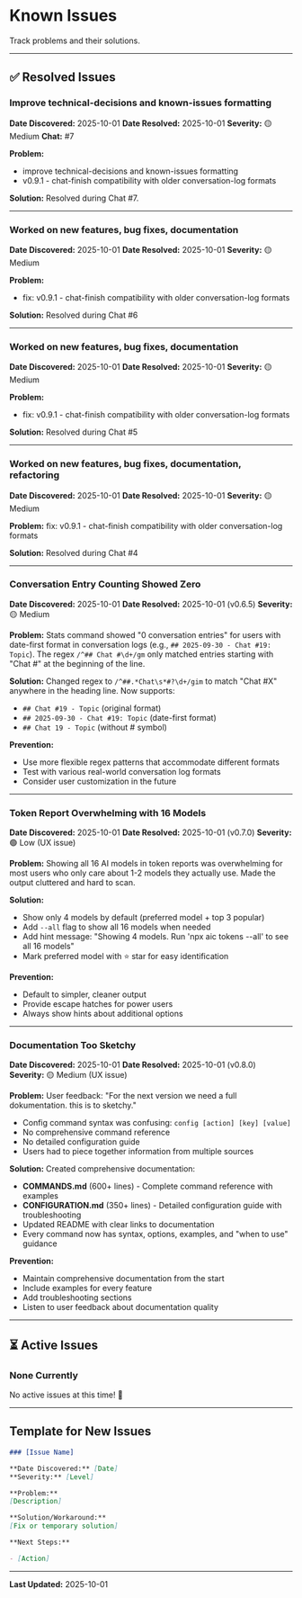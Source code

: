 # Known Issues

Track problems and their solutions.

---

## ✅ Resolved Issues

### Improve technical-decisions and known-issues formatting

**Date Discovered:** 2025-10-01
**Date Resolved:** 2025-10-01
**Severity:** 🟡 Medium
**Chat:** #7

**Problem:**
- improve technical-decisions and known-issues formatting
- v0.9.1 - chat-finish compatibility with older conversation-log formats

**Solution:**
Resolved during Chat #7. 

---

### Worked on new features, bug fixes, documentation

**Date Discovered:** 2025-10-01
**Date Resolved:** 2025-10-01
**Severity:** 🟡 Medium

**Problem:**
- fix: v0.9.1 - chat-finish compatibility with older conversation-log formats

**Solution:**
Resolved during Chat #6

---

### Worked on new features, bug fixes, documentation

**Date Discovered:** 2025-10-01
**Date Resolved:** 2025-10-01
**Severity:** 🟡 Medium

**Problem:**
- fix: v0.9.1 - chat-finish compatibility with older conversation-log formats

**Solution:**
Resolved during Chat #5

---

### Worked on new features, bug fixes, documentation, refactoring

**Date Discovered:** 2025-10-01
**Date Resolved:** 2025-10-01
**Severity:** 🟡 Medium

**Problem:**
fix: v0.9.1 - chat-finish compatibility with older conversation-log formats

**Solution:**
Resolved during Chat #4

---

### Conversation Entry Counting Showed Zero

**Date Discovered:** 2025-10-01
**Date Resolved:** 2025-10-01 (v0.6.5)
**Severity:** 🟡 Medium

**Problem:**
Stats command showed "0 conversation entries" for users with date-first format in conversation logs (e.g., `## 2025-09-30 - Chat #19: Topic`). The regex `/^## Chat #\d+/gm` only matched entries starting with "Chat #" at the beginning of the line.

**Solution:**
Changed regex to `/^##.*Chat\s*#?\d+/gim` to match "Chat #X" anywhere in the heading line. Now supports:

- `## Chat #19 - Topic` (original format)
- `## 2025-09-30 - Chat #19: Topic` (date-first format)
- `## Chat 19 - Topic` (without # symbol)

**Prevention:**

- Use more flexible regex patterns that accommodate different formats
- Test with various real-world conversation log formats
- Consider user customization in the future

---

### Token Report Overwhelming with 16 Models

**Date Discovered:** 2025-10-01
**Date Resolved:** 2025-10-01 (v0.7.0)
**Severity:** 🟢 Low (UX issue)

**Problem:**
Showing all 16 AI models in token reports was overwhelming for most users who only care about 1-2 models they actually use. Made the output cluttered and hard to scan.

**Solution:**

- Show only 4 models by default (preferred model + top 3 popular)
- Add `--all` flag to show all 16 models when needed
- Add hint message: "Showing 4 models. Run 'npx aic tokens --all' to see all 16 models"
- Mark preferred model with ⭐ star for easy identification

**Prevention:**

- Default to simpler, cleaner output
- Provide escape hatches for power users
- Always show hints about additional options

---

### Documentation Too Sketchy

**Date Discovered:** 2025-10-01
**Date Resolved:** 2025-10-01 (v0.8.0)
**Severity:** 🟡 Medium (UX issue)

**Problem:**
User feedback: "For the next version we need a full dokumentation. this is to sketchy."

- Config command syntax was confusing: `config [action] [key] [value]`
- No comprehensive command reference
- No detailed configuration guide
- Users had to piece together information from multiple sources

**Solution:**
Created comprehensive documentation:

- **COMMANDS.md** (600+ lines) - Complete command reference with examples
- **CONFIGURATION.md** (350+ lines) - Detailed configuration guide with troubleshooting
- Updated README with clear links to documentation
- Every command now has syntax, options, examples, and "when to use" guidance

**Prevention:**

- Maintain comprehensive documentation from the start
- Include examples for every feature
- Add troubleshooting sections
- Listen to user feedback about documentation quality

---

## ⏳ Active Issues

### None Currently

No active issues at this time! 🎉

---

## Template for New Issues

```markdown
### [Issue Name]

**Date Discovered:** [Date]
**Severity:** [Level]

**Problem:**
[Description]

**Solution/Workaround:**
[Fix or temporary solution]

**Next Steps:**

- [Action]
```

---

**Last Updated:** 2025-10-01
